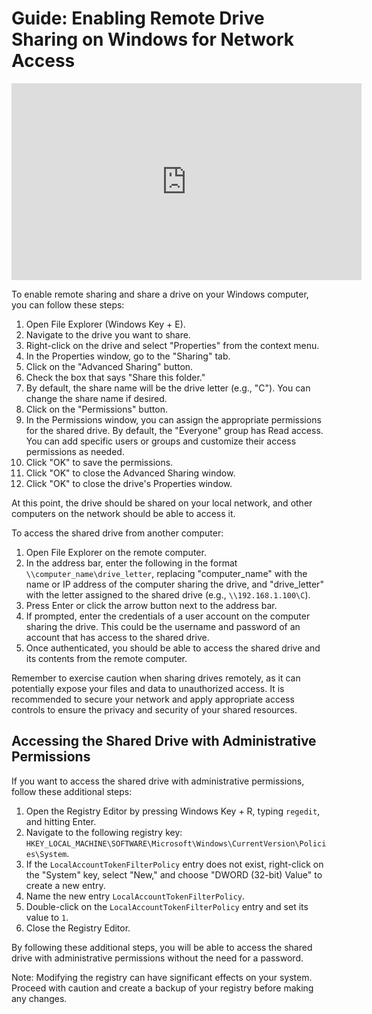 # Guide: Enabling Remote Drive Sharing on Windows for Network Access

<div align="center">
  <iframe width="560" height="315" src="https://www.youtube.com/embed/SjYUv1ytscE" frameborder="0" allow="accelerometer; autoplay; clipboard-write; encrypted-media; gyroscope; picture-in-picture; web-share" allowfullscreen></iframe>
</div>

To enable remote sharing and share a drive on your Windows computer, you can follow these steps:

1. Open File Explorer (Windows Key + E).
2. Navigate to the drive you want to share.
3. Right-click on the drive and select "Properties" from the context menu.
4. In the Properties window, go to the "Sharing" tab.
5. Click on the "Advanced Sharing" button.
6. Check the box that says "Share this folder."
7. By default, the share name will be the drive letter (e.g., "C"). You can change the share name if desired.
8. Click on the "Permissions" button.
9. In the Permissions window, you can assign the appropriate permissions for the shared drive. By default, the "Everyone" group has Read access. You can add specific users or groups and customize their access permissions as needed.
10. Click "OK" to save the permissions.
11. Click "OK" to close the Advanced Sharing window.
12. Click "OK" to close the drive's Properties window.

At this point, the drive should be shared on your local network, and other computers on the network should be able to access it.

To access the shared drive from another computer:

1. Open File Explorer on the remote computer.
2. In the address bar, enter the following in the format `\\computer_name\drive_letter`, replacing "computer_name" with the name or IP address of the computer sharing the drive, and "drive_letter" with the letter assigned to the shared drive (e.g., `\\192.168.1.100\C`).
3. Press Enter or click the arrow button next to the address bar.
4. If prompted, enter the credentials of a user account on the computer sharing the drive. This could be the username and password of an account that has access to the shared drive.
5. Once authenticated, you should be able to access the shared drive and its contents from the remote computer.

Remember to exercise caution when sharing drives remotely, as it can potentially expose your files and data to unauthorized access. It is recommended to secure your network and apply appropriate access controls to ensure the privacy and security of your shared resources.

## Accessing the Shared Drive with Administrative Permissions

If you want to access the shared drive with administrative permissions, follow these additional steps:

1. Open the Registry Editor by pressing Windows Key + R, typing `regedit`, and hitting Enter.
2. Navigate to the following registry key: `HKEY_LOCAL_MACHINE\SOFTWARE\Microsoft\Windows\CurrentVersion\Policies\System`.
3. If the `LocalAccountTokenFilterPolicy` entry does not exist, right-click on the "System" key, select "New," and choose "DWORD (32-bit) Value" to create a new entry.
4. Name the new entry `LocalAccountTokenFilterPolicy`.
5. Double-click on the `LocalAccountTokenFilterPolicy` entry and set its value to `1`.
6. Close the Registry Editor.

By following these additional steps, you will be able to access the shared drive with administrative permissions without the need for a password.

Note: Modifying the registry can have significant effects on your system. Proceed with caution and create a backup of your registry before making any changes.
